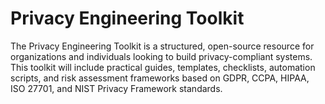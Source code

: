 # Privacy Engineering Toolkit

The Privacy Engineering Toolkit is a structured, open-source resource for organizations and individuals looking to build privacy-compliant systems. This toolkit will include practical guides, templates, checklists, automation scripts, and risk assessment frameworks based on GDPR, CCPA, HIPAA, ISO 27701, and NIST Privacy Framework standards.
